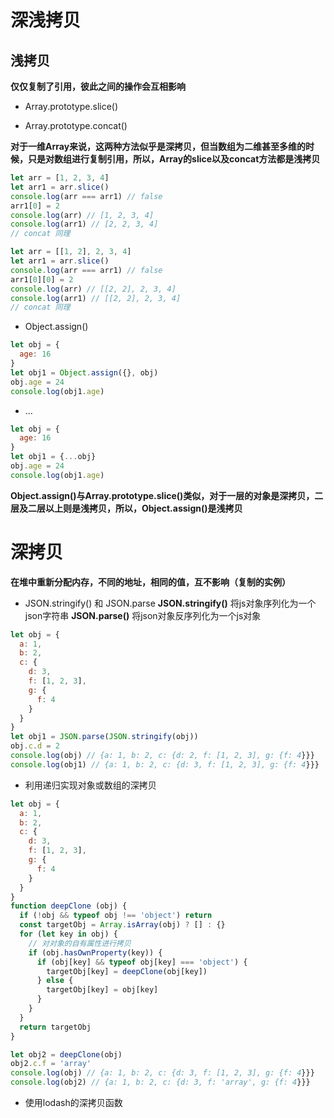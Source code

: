 # 深浅拷贝
## 浅拷贝
**仅仅复制了引用，彼此之间的操作会互相影响**

- Array.prototype.slice()

- Array.prototype.concat()

**对于一维Array来说，这两种方法似乎是深拷贝，但当数组为二维甚至多维的时候，只是对数组进行复制引用，所以，Array的slice以及concat方法都是浅拷贝**

```JavaScript
let arr = [1, 2, 3, 4]
let arr1 = arr.slice()
console.log(arr === arr1) // false
arr1[0] = 2
console.log(arr) // [1, 2, 3, 4]
console.log(arr1) // [2, 2, 3, 4]
// concat 同理
```

```JavaScript
let arr = [[1, 2], 2, 3, 4]
let arr1 = arr.slice()
console.log(arr === arr1) // false
arr1[0][0] = 2
console.log(arr) // [[2, 2], 2, 3, 4]
console.log(arr1) // [[2, 2], 2, 3, 4]
// concat 同理
```
- Object.assign()
```javascript
let obj = {
  age: 16
}
let obj1 = Object.assign({}, obj)
obj.age = 24
console.log(obj1.age)
```
- ...
```javascript
let obj = {
  age: 16
}
let obj1 = {...obj}
obj.age = 24
console.log(obj1.age)
```
**Object.assign()与Array.prototype.slice()类似，对于一层的对象是深拷贝，二层及二层以上则是浅拷贝，所以，Object.assign()是浅拷贝**

# 深拷贝
**在堆中重新分配内存，不同的地址，相同的值，互不影响（复制的实例）**

- JSON.stringify() 和 JSON.parse
  **JSON.stringify()**
  将js对象序列化为一个json字符串
  **JSON.parse()**
  将json对象反序列化为一个js对象
```JavaScript
let obj = {
  a: 1,
  b: 2,
  c: {
    d: 3,
    f: [1, 2, 3],
    g: {
      f: 4
    }
  }
}
let obj1 = JSON.parse(JSON.stringify(obj))
obj.c.d = 2
console.log(obj) // {a: 1, b: 2, c: {d: 2, f: [1, 2, 3], g: {f: 4}}}
console.log(obj1) // {a: 1, b: 2, c: {d: 3, f: [1, 2, 3], g: {f: 4}}}
```
- 利用递归实现对象或数组的深拷贝

```JavaScript
let obj = {
  a: 1,
  b: 2,
  c: {
    d: 3,
    f: [1, 2, 3],
    g: {
      f: 4
    }
  }
}
function deepClone (obj) {
  if (!obj && typeof obj !== 'object') return
  const targetObj = Array.isArray(obj) ? [] : {}
  for (let key in obj) {
    // 对对象的自有属性进行拷贝
    if (obj.hasOwnProperty(key)) {
      if (obj[key] && typeof obj[key] === 'object') {
        targetObj[key] = deepClone(obj[key])
      } else {
        targetObj[key] = obj[key]
      }
    }
  }
  return targetObj
}

let obj2 = deepClone(obj)
obj2.c.f = 'array'
console.log(obj) // {a: 1, b: 2, c: {d: 3, f: [1, 2, 3], g: {f: 4}}}
console.log(obj2) // {a: 1, b: 2, c: {d: 3, f: 'array', g: {f: 4}}}
```
- 使用lodash的深拷贝函数

